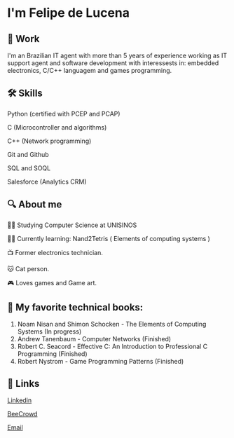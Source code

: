 
# I'm Felipe de Lucena


## 🧰 Work
I'm an Brazilian IT agent with more than 5 years of experience working as IT support agent and software development  with interessests in: embedded electronics, C/C++ languagem and games programming.


## 🛠 Skills
Python (certified with PCEP and PCAP)

C (Microcontroller and algorithms)

C++ (Network programming)

Git and Github

SQL and SOQL

Salesforce (Analytics CRM)

## 🔍 About me
👨‍🎓 Studying Computer Science at UNISINOS

👨‍💻 Currently learning: Nand2Tetris ( Elements of computing systems )

📺 Former electronics technician.

🐱 Cat person.

🎮 Loves games and Game art.

## 📖 My favorite technical books:

1. Noam Nisan and Shimon Schocken - The Elements of Computing Systems (In progress)
2. Andrew Tanenbaum - Computer Networks (Finished)
3. Robert C. Seacord  - Effective C: An Introduction to Professional C Programming (Finished)
4. Robert Nystrom - Game Programming Patterns (Finished)


## 🔗 Links

[Linkedin](https://www.linkedin.com/in/felipeguimaraens/)

[BeeCrowd](https://judge.beecrowd.com/en/profile/925652)

[Email](mailto:felipeguimaraens@outlook.com)
